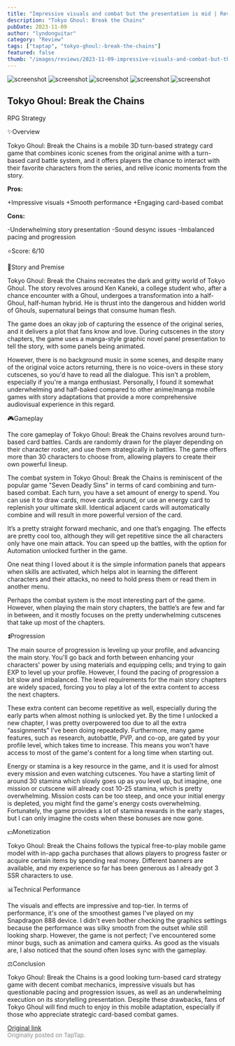 ```yaml
---
title: "Impressive visuals and combat but the presentation is mid | Review - Tokyo Ghoul: Break the Chains"
description: "Tokyo Ghoul: Break the Chains"
pubDate: 2023-11-09
author: "lyndonguitar"
category: "Review"
tags: ["taptap", "tokyo-ghoul:-break-the-chains"]
featured: false
thumb: "/images/reviews/2023-11-09-impressive-visuals-and-combat-but-the-presentation-is-mid--review---tokyo-ghoul-break-the-0.avif"
---
```


<div class="gallery">
  <img src="/images/reviews/2023-11-09-impressive-visuals-and-combat-but-the-presentation-is-mid--review---tokyo-ghoul-break-the-0.avif" alt="screenshot" />
  <img src="/images/reviews/2023-11-09-impressive-visuals-and-combat-but-the-presentation-is-mid--review---tokyo-ghoul-break-the-1.avif" alt="screenshot" />
  <img src="/images/reviews/2023-11-09-impressive-visuals-and-combat-but-the-presentation-is-mid--review---tokyo-ghoul-break-the-2.avif" alt="screenshot" />
  <img src="/images/reviews/2023-11-09-impressive-visuals-and-combat-but-the-presentation-is-mid--review---tokyo-ghoul-break-the-3.avif" alt="screenshot" />
  <img src="/images/reviews/2023-11-09-impressive-visuals-and-combat-but-the-presentation-is-mid--review---tokyo-ghoul-break-the-4.avif" alt="screenshot" />
</div>

Tokyo Ghoul: Break the Chains
--
RPG
Strategy

✨Overview

Tokyo Ghoul: Break the Chains is a mobile 3D turn-based strategy card game that combines iconic scenes from the original anime with a turn-based card battle system, and it offers players the chance to interact with their favorite characters from the series, and relive iconic moments from the story.


**Pros:**


+Impressive visuals
+Smooth performance
+Engaging card-based combat


**Cons:**


-Underwhelming story presentation
-Sound desync issues
-Imbalanced pacing and progression

⭐️Score: 6/10

📖Story and Premise

Tokyo Ghoul: Break the Chains recreates the dark and gritty world of Tokyo Ghoul. The story revolves around Ken Kaneki, a college student who, after a chance encounter with a Ghoul, undergoes a transformation into a half-Ghoul, half-human hybrid. He is thrust into the dangerous and hidden world of Ghouls, supernatural beings that consume human flesh.

The game does an okay job of capturing the essence of the original series, and it delivers a plot that fans know and love. During cutscenes in the story chapters, the game uses a manga-style graphic novel panel presentation to tell the story, with some panels being animated.

However, there is no background music in some scenes, and despite many of the original voice actors returning, there is no voice-overs in these story cutscenes, so you'd have to read all the dialogue. This isn't a problem, especially if you're a manga enthusiast. Personally, I found it somewhat underwhelming and half-baked compared to other anime/manga mobile games with story adaptations that provide a more comprehensive audiovisual experience in this regard.

🎮Gameplay

The core gameplay of Tokyo Ghoul: Break the Chains revolves around turn-based card battles. Cards are randomly drawn for the player depending on their character roster, and use them strategically in battles. The game offers more than 30 characters to choose from, allowing players to create their own powerful lineup.

The combat system in Tokyo Ghoul: Break the Chains is reminiscent of the popular game "Seven Deadly Sins" in terms of card combining and turn-based combat. Each turn, you have a set amount of energy to spend. You can use it to draw cards, move cards around, or use an energy card to replenish your ultimate skill. Identical adjacent cards will automatically combine and will result in more powerful version of the card.

It’s a pretty straight forward mechanic, and one that’s engaging. The effects are pretty cool too, although they will get repetitive since the all characters only have one main attack. You can speed up the battles, with the option for Automation unlocked further in the game.

One neat thing I loved about it is the simple information panels that appears when skills are activated, which helps alot in learning the different characters and their attacks, no need to hold press them or read them in another menu.

Perhaps the combat system is the most interesting part of the game. However, when playing the main story chapters, the battle’s are few and far in between, and it mostly focuses on the pretty underwhelming cutscenes that take up most of the chapters.

⏫Progression

The main source of progression is leveling up your profile, and advancing the main story. You'll go back and forth between enhancing your characters' power by using materials and equipping cells; and trying to gain EXP to level up your profile. However, I found the pacing of progression a bit slow and imbalanced. The level requirements for the main story chapters are widely spaced, forcing you to play a lot of the extra content to access the next chapters.

These extra content can become repetitive as well, especially during the early parts when almost nothing is unlocked yet. By the time I unlocked a new chapter, I was pretty overpowered too due to all the extra “assignments” I’ve been doing repeatedly. Furthermore, many game features, such as research, autobattle, PVP, and co-op, are gated by your profile level, which takes time to increase. This means you won't have access to most of the game's content for a long time when starting out.

Energy or stamina is a key resource in the game, and it is used for almost every mission and even watching cutscenes. You have a starting limit of around 30 stamina which slowly goes up as you level up, but imagine, one mission or cutscene will already cost 10-25 stamina, which is pretty overwhelming. Mission costs can be too steep, and once your initial energy is depleted, you might find the game's energy costs overwhelming. Fortunately, the game provides a lot of stamina rewards in the early stages, but I can only imagine the costs when these bonuses are now gone.

💵Monetization

Tokyo Ghoul: Break the Chains follows the typical free-to-play mobile game model with in-app gacha purchases that allows players to progress faster or acquire certain items by spending real money. Different banners are available, and my experience so far has been generous as I already got 3 SSR characters to use.

📊Technical Performance

The visuals and effects are impressive and top-tier. In terms of performance, it's one of the smoothest games I've played on my Snapdragon 888 device. I didn't even bother checking the graphics settings because the performance was silky smooth from the outset while still looking sharp. However, the game is not perfect; I've encountered some minor bugs, such as animation and camera quirks. As good as the visuals are, I also noticed that the sound often loses sync with the gameplay.

⚖️Conclusion

Tokyo Ghoul: Break the Chains is a good looking turn-based card strategy game with decent combat mechanics, impressive visuals but has questionable pacing and progression issues, as well as an underwhelming execution on its storytelling presentation. Despite these drawbacks, fans of Tokyo Ghoul will find much to enjoy in this mobile adaptation, especially if those who appreciate strategic card-based combat games.

[Original link](https://www.taptap.io/post/6526503)<br><span style="font-size: 0.95em; color: #888;">Originally posted on TapTap.</span>
